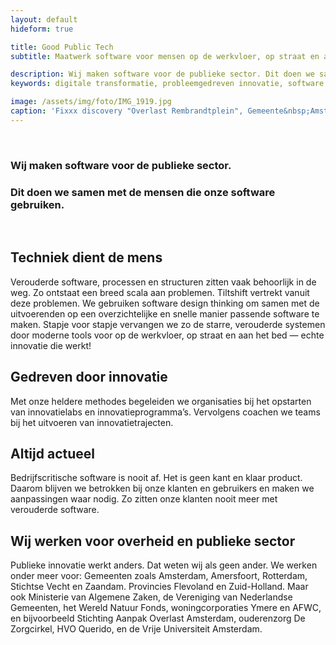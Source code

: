 ```yaml
---
layout: default
hideform: true

title: Good Public Tech
subtitle: Maatwerk software voor mensen op de werkvloer, op straat en aan het bed.

description: Wij maken software voor de publieke sector. Dit doen we samen met de mensen die onze software gebruiken.
keywords: digitale transformatie, probleemgedreven innovatie, software design thinking, publieke sector, good public tech, human centered design, design thinking, service design, lean startup, lean ux, agile development, extreme programming, xp, scrum, Tiltshift labs, Tiltshift apps, Tiltshift design, Tiltshift advies, consultancy, mens centraal, common ground, open source

image: /assets/img/foto/IMG_1919.jpg
caption: 'Fixxx discovery "Overlast Rembrandtplein", Gemeente&nbsp;Amsterdam'
---
```

<br>

### Wij maken software voor de publieke sector.

### Dit doen we samen met de mensen die onze software gebruiken.

<br>

## Techniek dient de mens

Verouderde software, processen en structuren zitten vaak behoorlijk in de weg. Zo ontstaat een breed scala aan problemen. Tiltshift vertrekt vanuit deze problemen. We gebruiken software design thinking om samen met de uitvoerenden op een overzichtelijke en snelle manier passende software te maken. Stapje voor stapje vervangen we zo de starre, verouderde systemen door moderne tools voor op de werkvloer, op straat en aan het bed — echte innovatie die werkt!

## Gedreven door innovatie

Met onze heldere methodes begeleiden we organisaties bij het opstarten van innovatielabs en innovatieprogramma’s. Vervolgens coachen we teams bij het uitvoeren van innovatietrajecten.

## Altijd actueel

Bedrijfscritische software is nooit af. Het is geen kant en klaar product. Daarom blijven we betrokken bij onze klanten en gebruikers en maken we aanpassingen waar nodig. Zo zitten onze klanten nooit meer met verouderde software.

## Wij werken voor overheid en publieke sector

Publieke innovatie werkt anders. Dat weten wij als geen ander. We werken onder meer voor: Gemeenten zoals Amsterdam, Amersfoort, Rotterdam, Stichtse Vecht en Zaandam. Provincies Flevoland en Zuid-Holland. Maar ook Ministerie van Algemene Zaken, de Vereniging van Nederlandse Gemeenten, het Wereld Natuur Fonds, woningcorporaties Ymere en AFWC, en bijvoorbeeld Stichting Aanpak Overlast Amsterdam, ouderenzorg De Zorgcirkel, HVO Querido, en de Vrije Universiteit Amsterdam. 

<!-- <div class="article-image" style="background-image: url(/assets/img/foto/Schulddossier2.jpg)">
    <div class="slope"></div>
    <div class="slope slope--flip"></div>
</div> !-->


